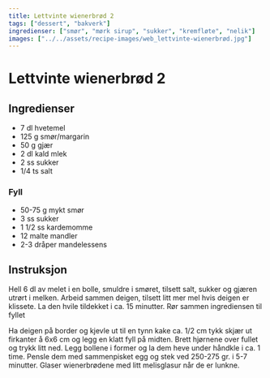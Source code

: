 ```yaml
---
title: Lettvinte wienerbrød 2
tags: ["dessert", "bakverk"]
ingredienser: ["smør", "mørk sirup", "sukker", "kremfløte", "nelik"]
images: ["../../assets/recipe-images/web_lettvinte-wienerbrød.jpg"]
---
```


# Lettvinte wienerbrød 2

## Ingredienser

- 7 dl hvetemel
- 125 g smør/margarin
- 50 g gjær
- 2 dl kald mlek
- 2 ss sukker
- 1/4 ts salt

### Fyll

- 50-75 g mykt smør
- 3 ss sukker
- 1 1/2 ss kardemomme
- 12 malte mandler
- 2-3 dråper mandelessens

## Instruksjon

Hell 6 dl av melet i en bolle, smuldre i smøret, tilsett salt, sukker og gjæren utrørt i melken. Arbeid sammen deigen, tilsett litt mer mel hvis deigen er klissete. La den hvile tildekket i ca. 15 minutter. Rør sammen ingrediensen til fyllet

Ha deigen på border og kjevle ut til en tynn kake ca. 1/2 cm tykk skjær ut firkanter å 6x6 cm og legg en klatt fyll på midten. Brett hjørnene over fullet og trykk litt ned. Legg bollene i former og la dem heve under håndkle i ca. 1 time. Pensle dem med sammenpisket egg og stek ved 250-275 gr. i 5-7 minutter. Glaser wienerbrødene med litt melisglasur når de er lunkne.
